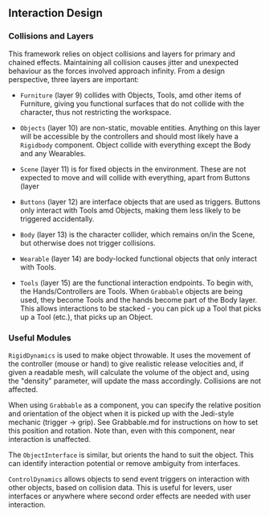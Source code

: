 ## Interaction Design 

### Collisions and Layers

This framework relies on object collisions and layers for primary and chained effects. Maintaining all collision causes jitter and unexpected behaviour as the forces involved approach infinity. From a design perspective, three layers are important:

+ `Furniture` (layer 9) collides with Objects, Tools, amd other items of Furniture, giving you functional surfaces that do not collide with the character, thus not restricting the workspace.

+ `Objects` (layer 10) are non-static, movable entities. Anything on this layer will be accessible by the controllers and should most likely have a `Rigidbody` component. Object collide with everything except the Body and any Wearables.

+ `Scene` (layer 11) is for fixed objects in the environment. These are not expected to move and will collide with everything, apart from Buttons (layer

+ `Buttons` (layer 12) are interface objects that are used as triggers. Buttons only interact with Tools amd Objects, making them less likely to be triggered accidentally.

+ `Body` (layer 13) is the character collider, which remains on/in the Scene, but otherwise does not trigger collisions.

+ `Wearable` (layer 14) are body-locked functional objects that only interact with Tools.

+ `Tools` (layer 15) are the functional interaction endpoints. To begin with, the Hands/Controllers are Tools. When `Grabbable` objects are being used, they become Tools and the hands become part of the Body layer. This allows interactions to be stacked - you can pick up a Tool that picks up a Tool (etc.), that picks up an Object.



### Useful Modules

`RigidDynamics` is used to make object throwable. It uses the movement of the controller (mouse or hand) to give realistic release velocities and, if given a readable mesh, will calculate the volume of the object and, using the "density" parameter, will update the mass accordingly. Collisions are not affected.

When using `Grabbable` as a component, you can specify the relative position and orientation of the object when it is picked up with the Jedi-style mechanic (trigger -> grip). See Grabbable.md for instructions on how to set this position and rotation. Note than, even with this component, near interaction is unaffected.

The `ObjectInterface` is similar, but orients the hand to suit the object. This can identify interaction potential or remove ambiguity from interfaces. 

`ControlDynamics` allows objects to send event triggers on interaction with other objects, based on collision data. This is useful for levers, user interfaces or anywhere where second order effects are needed with user interaction.
